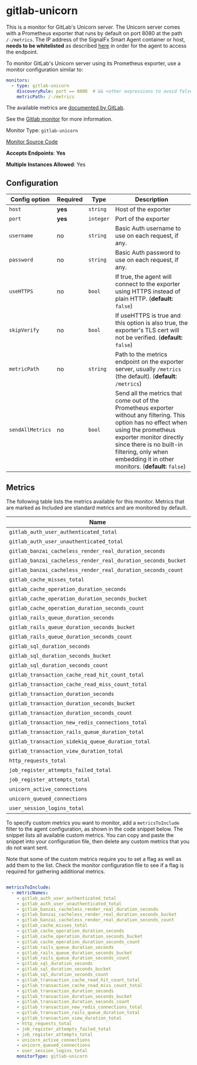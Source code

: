 <!--- GENERATED BY gomplate from scripts/docs/monitor-page.md.tmpl --->

# gitlab-unicorn

This is a monitor for GitLab's Unicorn server.  The Unicorn server comes
with a Prometheus exporter that runs by default on port 8080 at the path
`/-/metrics`.  The IP address of the SignalFx Smart Agent container or
host, **needs to be whitelisted** as described
[here](https://docs.gitlab.com/ee/administration/monitoring/ip_whitelist.html)
in order for the agent to access the endpoint.

To monitor GitLab's Unicorn server using its Prometheus exporter, use a
monitor configuration similar to:

```yaml
monitors:
  - type: gitlab-unicorn
    discoveryRule: port == 8080  # && <other expressions to avoid false-positives on port alone>
    metricPath: /-/metrics
```

The available metrics are [documented by GitLab](https://gitlab.com/gitlab-org/gitlab-ee/blob/master/doc/administration/monitoring/prometheus/gitlab_metrics.md#unicorn-metrics-available).

See the [Gitlab monitor](gitlab.md) for more information.


Monitor Type: `gitlab-unicorn`

[Monitor Source Code](https://github.com/signalfx/signalfx-agent/tree/master/internal/monitors/gitlab)

**Accepts Endpoints**: **Yes**

**Multiple Instances Allowed**: Yes

## Configuration

| Config option | Required | Type | Description |
| --- | --- | --- | --- |
| `host` | **yes** | `string` | Host of the exporter |
| `port` | **yes** | `integer` | Port of the exporter |
| `username` | no | `string` | Basic Auth username to use on each request, if any. |
| `password` | no | `string` | Basic Auth password to use on each request, if any. |
| `useHTTPS` | no | `bool` | If true, the agent will connect to the exporter using HTTPS instead of plain HTTP. (**default:** `false`) |
| `skipVerify` | no | `bool` | If useHTTPS is true and this option is also true, the exporter's TLS cert will not be verified. (**default:** `false`) |
| `metricPath` | no | `string` | Path to the metrics endpoint on the exporter server, usually `/metrics` (the default). (**default:** `/metrics`) |
| `sendAllMetrics` | no | `bool` | Send all the metrics that come out of the Prometheus exporter without any filtering.  This option has no effect when using the prometheus exporter monitor directly since there is no built-in filtering, only when embedding it in other monitors. (**default:** `false`) |




## Metrics

The following table lists the metrics available for this monitor. Metrics that are marked as Included are standard metrics and are monitored by default.

| Name | Type | Included | Description |
| ---  | ---  | ---    | ---         |
| `gitlab_auth_user_authenticated_total` | cumulative |  |  |
| `gitlab_auth_user_unauthenticated_total` | cumulative |  |  |
| `gitlab_banzai_cacheless_render_real_duration_seconds` | cumulative |  |  |
| `gitlab_banzai_cacheless_render_real_duration_seconds_bucket` | cumulative |  |  |
| `gitlab_banzai_cacheless_render_real_duration_seconds_count` | cumulative |  |  |
| `gitlab_cache_misses_total` | cumulative |  |  |
| `gitlab_cache_operation_duration_seconds` | cumulative |  |  |
| `gitlab_cache_operation_duration_seconds_bucket` | cumulative |  |  |
| `gitlab_cache_operation_duration_seconds_count` | cumulative |  |  |
| `gitlab_rails_queue_duration_seconds` | cumulative |  |  |
| `gitlab_rails_queue_duration_seconds_bucket` | cumulative |  |  |
| `gitlab_rails_queue_duration_seconds_count` | cumulative |  |  |
| `gitlab_sql_duration_seconds` | cumulative |  |  |
| `gitlab_sql_duration_seconds_bucket` | cumulative |  |  |
| `gitlab_sql_duration_seconds_count` | cumulative |  |  |
| `gitlab_transaction_cache_read_hit_count_total` | cumulative |  |  |
| `gitlab_transaction_cache_read_miss_count_total` | cumulative |  |  |
| `gitlab_transaction_duration_seconds` | cumulative |  |  |
| `gitlab_transaction_duration_seconds_bucket` | cumulative |  |  |
| `gitlab_transaction_duration_seconds_count` | cumulative |  |  |
| `gitlab_transaction_new_redis_connections_total` | cumulative |  |  |
| `gitlab_transaction_rails_queue_duration_total` | gauge |  |  |
| `gitlab_transaction_sidekiq_queue_duration_total` | gauge | ✔ |  |
| `gitlab_transaction_view_duration_total` | cumulative |  |  |
| `http_requests_total` | cumulative |  |  |
| `job_register_attempts_failed_total` | cumulative |  |  |
| `job_register_attempts_total` | cumulative |  |  |
| `unicorn_active_connections` | gauge |  |  |
| `unicorn_queued_connections` | gauge |  |  |
| `user_session_logins_total` | cumulative |  |  |


To specify custom metrics you want to monitor, add a `metricsToInclude` filter
to the agent configuration, as shown in the code snippet below. The snippet
lists all available custom metrics. You can copy and paste the snippet into
your configuration file, then delete any custom metrics that you do not want
sent.

Note that some of the custom metrics require you to set a flag as well as add
them to the list. Check the monitor configuration file to see if a flag is
required for gathering additional metrics.

```yaml

metricsToInclude:
  - metricNames:
    - gitlab_auth_user_authenticated_total
    - gitlab_auth_user_unauthenticated_total
    - gitlab_banzai_cacheless_render_real_duration_seconds
    - gitlab_banzai_cacheless_render_real_duration_seconds_bucket
    - gitlab_banzai_cacheless_render_real_duration_seconds_count
    - gitlab_cache_misses_total
    - gitlab_cache_operation_duration_seconds
    - gitlab_cache_operation_duration_seconds_bucket
    - gitlab_cache_operation_duration_seconds_count
    - gitlab_rails_queue_duration_seconds
    - gitlab_rails_queue_duration_seconds_bucket
    - gitlab_rails_queue_duration_seconds_count
    - gitlab_sql_duration_seconds
    - gitlab_sql_duration_seconds_bucket
    - gitlab_sql_duration_seconds_count
    - gitlab_transaction_cache_read_hit_count_total
    - gitlab_transaction_cache_read_miss_count_total
    - gitlab_transaction_duration_seconds
    - gitlab_transaction_duration_seconds_bucket
    - gitlab_transaction_duration_seconds_count
    - gitlab_transaction_new_redis_connections_total
    - gitlab_transaction_rails_queue_duration_total
    - gitlab_transaction_view_duration_total
    - http_requests_total
    - job_register_attempts_failed_total
    - job_register_attempts_total
    - unicorn_active_connections
    - unicorn_queued_connections
    - user_session_logins_total
    monitorType: gitlab-unicorn
```




